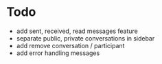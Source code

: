 # Todo
- add sent, received, read messages feature
- separate public, private conversations in sidebar
- add remove conversation / participant
- add error handling messages